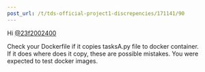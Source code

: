 ```yaml
---
post_url: /t/tds-official-project1-discrepencies/171141/90
---
```

Hi [@23f2002400](/u/23f2002400)

Check your Dockerfile if it copies tasksA.py file to docker container.  
If it does where does it copy, these are possible mistakes. You were expected to test docker images.